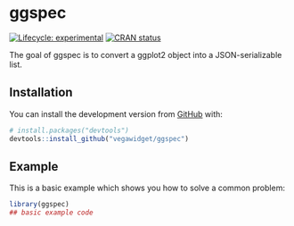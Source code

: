 
<!-- README.md is generated from README.Rmd. Please edit that file -->

# ggspec

<!-- badges: start -->

[![Lifecycle:
experimental](https://img.shields.io/badge/lifecycle-experimental-orange.svg)](https://www.tidyverse.org/lifecycle/#experimental)
[![CRAN
status](https://www.r-pkg.org/badges/version/ggspec)](https://cran.r-project.org/package=ggspec)

<!-- badges: end -->

The goal of ggspec is to convert a ggplot2 object into a
JSON-serializable list.

## Installation

You can install the development version from
[GitHub](https://github.com/) with:

``` r
# install.packages("devtools")
devtools::install_github("vegawidget/ggspec")
```

## Example

This is a basic example which shows you how to solve a common problem:

``` r
library(ggspec)
## basic example code
```
